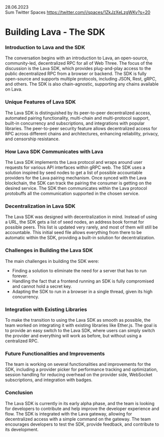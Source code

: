 28.06.2023    
Sum Twitter Spaces https://twitter.com/i/spaces/1ZkJzXeLzgWKv?s=20
# Building Lava - The SDK


### Introduction to Lava and the SDK
The conversation begins with an introduction to Lava, an open-source, community-led, decentralized RPC for all of Web Three. The focus of the discussion is the Lava SDK, which provides plug-and-play access to the public decentralized RPC from a browser or backend. The SDK is fully open-source and supports multiple protocols, including JSON, Rest, gRPC, and others. The SDK is also chain-agnostic, supporting any chains available on Lava.

### Unique Features of Lava SDK
The Lava SDK is distinguished by its peer-to-peer decentralized access, automated pairing functionality, multi-chain and multi-protocol support, built-in concurrency and subscriptions, and integrations with popular libraries. The peer-to-peer security feature allows decentralized access for RPC across different chains and architectures, enhancing reliability, privacy, and censorship resistance.

### How Lava SDK Communicates with Lava
The Lava SDK implements the Lava protocol and wraps around user requests for various API interfaces within gRPC web. The SDK uses a solution inspired by seed nodes to get a list of possible accountable providers for the Lava pairing mechanism. Once synced with the Lava blockchain, the SDK can track the pairing the consumer is getting on the desired service. The SDK then communicates within the Lava protocol protobuffs all the communication supported in the chosen service.

### Decentralization in Lava SDK
The Lava SDK was designed with decentralization in mind. Instead of using a URL, the SDK gets a list of seed nodes, an address book format for possible peers. This list is updated very rarely, and most of them will still be accountable. This initial seed file allows everything from there to be automatic within the SDK, providing a built-in solution for decentralization.

### Challenges in Building the Lava SDK
The main challenges in building the SDK were:

- Finding a solution to eliminate the need for a server that has to run forever.
- Handling the fact that a frontend running an SDK is fully compromised and cannot hold a secret key.
- Adapting the SDK to run in a browser in a single thread, given its high concurrency.

### Integration with Existing Libraries
To make the transition to using the Lava SDK as smooth as possible, the team worked on integrating it with existing libraries like Ether.js. The goal is to provide an easy switch to the Lava SDK, where users can simply switch the provider and everything will work as before, but without using a centralized RPC.

### Future Functionalities and Improvements
The team is working on several functionalities and improvements for the SDK, including a provider picker for performance tracking and optimization, session handling for reducing overhead on the provider side, WebSocket subscriptions, and integration with badges.

### Conclusion
The Lava SDK is currently in its early alpha phase, and the team is looking for developers to contribute and help improve the developer experience and flow. The SDK is integrated with the Lava gateway, allowing for decentralized access with a simple command on the gateway. The team encourages developers to test the SDK, provide feedback, and contribute to its development.
